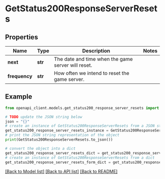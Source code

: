 # GetStatus200ResponseServerResets


## Properties

Name | Type | Description | Notes
------------ | ------------- | ------------- | -------------
**next** | **str** | The date and time when the game server will reset. | 
**frequency** | **str** | How often we intend to reset the game server. | 

## Example

```python
from openapi_client.models.get_status200_response_server_resets import GetStatus200ResponseServerResets

# TODO update the JSON string below
json = "{}"
# create an instance of GetStatus200ResponseServerResets from a JSON string
get_status200_response_server_resets_instance = GetStatus200ResponseServerResets.from_json(json)
# print the JSON string representation of the object
print(GetStatus200ResponseServerResets.to_json())

# convert the object into a dict
get_status200_response_server_resets_dict = get_status200_response_server_resets_instance.to_dict()
# create an instance of GetStatus200ResponseServerResets from a dict
get_status200_response_server_resets_form_dict = get_status200_response_server_resets.from_dict(get_status200_response_server_resets_dict)
```
[[Back to Model list]](../README.md#documentation-for-models) [[Back to API list]](../README.md#documentation-for-api-endpoints) [[Back to README]](../README.md)


